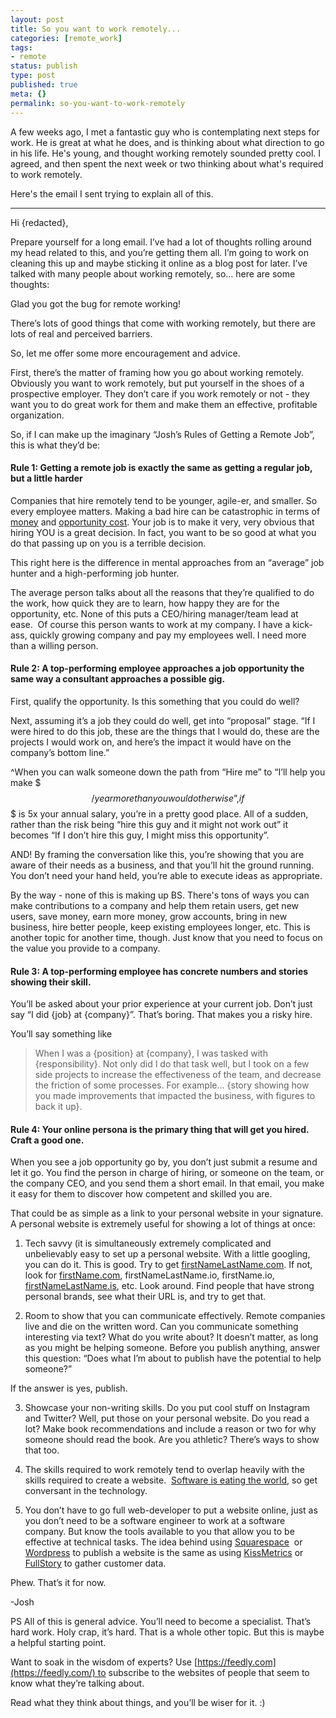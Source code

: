 ```yaml
---
layout: post
title: So you want to work remotely...
categories: [remote_work]
tags:
- remote
status: publish
type: post
published: true
meta: {}
permalink: so-you-want-to-work-remotely
---
```


A few weeks ago, I met a fantastic guy who is contemplating next steps for work. He is great at what he does, and is thinking about what direction to go in his life. He's young, and thought working remotely sounded pretty cool. I agreed, and then spent the next week or two thinking about what's required to work remotely. 

Here's the email I sent trying to explain all of this.

----------------
Hi {redacted},


Prepare yourself for a long email. I’ve had a lot of thoughts rolling around my head related to this, and you’re getting them all. I’m going to work on cleaning this up and maybe sticking it online as a blog post for later. I’ve talked with many people about working remotely, so… here are some thoughts:


Glad you got the bug for remote working!


There’s lots of good things that come with working remotely, but there are lots of real and perceived barriers.


So, let me offer some more encouragement and advice. 


First, there’s the matter of framing how you go about working remotely. Obviously you want to work remotely, but put yourself in the shoes of a prospective employer. They don’t care if you work remotely or not - they want you to do great work for them and make them an effective, profitable organization. 


So, if I can make up the imaginary “Josh’s Rules of Getting a Remote Job”, this is what they’d be:


#### Rule 1: Getting a remote job is exactly the same as getting a regular job, but a little harder


Companies that hire remotely tend to be younger, agile-er, and smaller. So every employee matters. Making a bad hire can be catastrophic in terms of
[money](http://resources.dice.com/report/the-cost-of-bad-hiring-decisions/) and
[opportunity cost](https://en.wikipedia.org/wiki/Opportunity_cost). Your job is to make it very, very obvious that hiring YOU is a great decision. In fact, you want to be so good at what you do that passing up on you is a
terrible decision. 


This right here is the difference in mental approaches from an “average” job hunter and a high-performing job hunter. 


The average person talks about all the reasons that they’re qualified to do the work, how quick they are to learn, how happy they are for the opportunity, etc. None of this puts a CEO/hiring manager/team lead at ease. 
Of course this person wants to work at my company. I have a kick-ass, quickly growing company and pay my employees well. I need more than a willing person.


#### Rule 2: A top-performing employee approaches a job opportunity the same way a consultant approaches a possible gig.


First, qualify the opportunity. Is this something that you could do well?


Next, assuming it’s a job they could do well, get into “proposal” stage. “If I were hired to do this job, these are the things that I would do, these are the projects I would work on, and here’s the impact it would have on the company’s bottom line.”

^When you can walk someone down the path from “Hire me” to “I’ll help you make $$$/year more than you would otherwise”, if $$$ is 5x your annual salary, you’re in a pretty good place. All of a sudden, rather than the risk being “hire this guy and it might not work out” it becomes “If I don’t hire this guy, I might miss this opportunity”.

AND! By framing the conversation like this, you’re showing that you are aware of their needs as a business, and that you’ll hit the ground running. You don’t need your hand held, you’re able to execute ideas as appropriate. 

By the way - none of this is making up BS. There's tons of ways you can make contributions to a company and help them retain users, get new users, save money, earn more money, grow accounts, bring in new business, hire better people, keep existing employees longer, etc. This is another topic for another time, though. Just know that you need to focus on the value you provide to a company. 


#### Rule 3: A top-performing employee has concrete numbers and stories showing their skill. 


You’ll be asked about your prior experience at your current job. Don’t just say “I did {job} at {company}”. That’s boring. That makes you a risky hire. 


You’ll say something like

> When I was a {position} at {company}, I was tasked with {responsibility}. Not only did I do that task well, but I took on a few side projects to increase the effectiveness of the team, and decrease the friction of some processes. For example… {story showing how you made improvements that impacted the business, with figures to back it up}.


#### Rule 4: Your online persona is the primary thing that will get you hired. Craft a good one. 

When you see a job opportunity go by, you don’t just submit a resume and let it go. You find the person in charge of hiring, or someone on the team, or the company CEO, and you send them a short email. In that email, you make it easy for them to discover how competent and skilled you are. 

That could be as simple as a link to your personal website in your signature. A personal website is extremely useful for showing a lot of things at once:

1. Tech savvy (it is simultaneously extremely complicated and unbelievably easy to set up a personal website. With a little googling, you can do it. This is good. Try to get
[firstNameLastName.com](http://firstnamelastname.com/). If not, look for
[firstName.com](http://firstname.com/), firstNameLastName.io, firstName.io, 
[firstNameLastName.is](http://firstnamelastname.is/), etc. Look around. Find people that have strong personal brands, see what their URL is, and try to get that. 

2. Room to show that you can communicate effectively. Remote companies live and die on the written word. Can you communicate something interesting via text? What do you write about? It doesn’t matter, as long as you might be helping someone. Before you publish anything, answer this question: “Does what I’m about to publish have the potential to help someone?”

If the answer is yes, publish.

3. Showcase your non-writing skills. Do you put cool stuff on Instagram and Twitter? Well, put those on your personal website. Do you read a lot? Make book recommendations and include a reason or two for why someone should read the book. Are you athletic? There’s ways to show that too. 

4. The skills required to work remotely tend to overlap heavily with the skills required to create a website. 
[Software is eating the world](http://www.wsj.com/articles/SB10001424053111903480904576512250915629460), so get conversant in the technology.

5. You don’t have to go full web-developer to put a website online, just as you don’t need to be a software engineer to work at a software company. But know the tools available to you that allow you to be effective at technical tasks. The idea behind using
[Squarespace](http://www.squarespace.com/)  or
[Wordpress](https://wordpress.com/) to publish a website is the same as using
[KissMetrics](https://www.kissmetrics.com/) or
[FullStory](https://www.fullstory.com) to gather customer data.

Phew. That’s it for now.

-Josh

PS All of this is general advice. You’ll need to become a specialist. That’s
hard work. Holy crap, it’s hard. That is a whole other topic. But this is maybe a helpful starting point.

Want to soak in the wisdom of experts? Use [https://feedly.com](https://feedly.com/) to subscribe to the websites of people that seem to know what they’re talking about. 

Read what they think about things, and you’ll be wiser for it. :)

